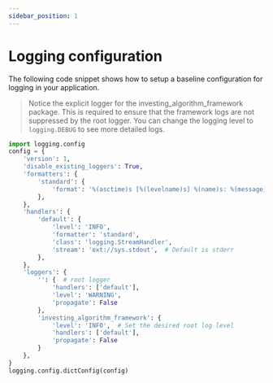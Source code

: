 ```yaml
---
sidebar_position: 1
---
```


# Logging configuration

The following code snippet shows how to setup a baseline configuration for logging in your application.

> Notice the explicit logger for the investing_algorithm_framework package. This is required to ensure
that the framework logs are not suppressed by the root logger. You can change the logging level to
`logging.DEBUG` to see more detailed logs.

```python
import logging.config
config = {
    'version': 1,
    'disable_existing_loggers': True,
    'formatters': {
        'standard': {
            'format': '%(asctime)s [%(levelname)s] %(name)s: %(message)s'
        },
    },
    'handlers': {
        'default': {
            'level': 'INFO',
            'formatter': 'standard',
            'class': 'logging.StreamHandler',
            'stream': 'ext://sys.stdout',  # Default is stderr
        },
    },
    'loggers': {
        '': {  # root logger
            'handlers': ['default'],
            'level': 'WARNING',
            'propagate': False
        },
        'investing_algorithm_framework': {
            'level': 'INFO',  # Set the desired root log level
            'handlers': ['default'],
            'propagate': False
        }
    },
}
logging.config.dictConfig(config)
```

